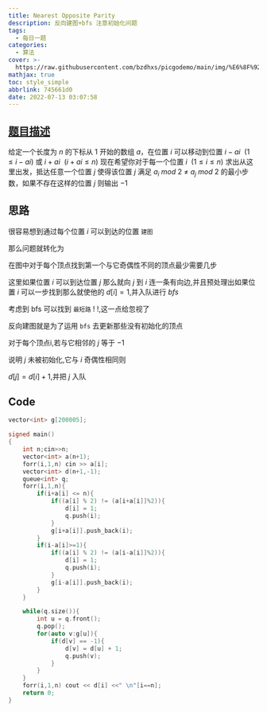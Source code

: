 ```yaml
---
title: Nearest Opposite Parity
description: 反向建图+bfs 注意初始化问题
tags:
  - 每日一题
categories:
  - 算法
cover: >-
  https://raw.githubusercontent.com/bzdhxs/picgodemo/main/img/%E6%8F%92%E7%94%BB4.jpg
mathjax: true
toc: style_simple
abbrlink: 745661d0
date: 2022-07-13 03:07:58
---
```

## [题目描述](https://codeforces.com/contest/1272/problem/E)

给定一个长度为 $n$ 的下标从 $1$ 开始的数组 $a$，在位置 $i$ 可以移动到位置 $i−ai  \ \ (1≤i−ai)$ 或 $i+ai \  \ (i+ai≤n)$
现在希望你对于每一个位置 $i \ \ (1≤i≤n)$ 求出从这里出发，抵达任意一个位置 $j$ 使得该位置 $j$ 满足 $a_i \ mod \ 2\ ≠ \ a_j \ mod \ 2$ 的最小步数，如果不存在这样的位置 $j$ 则输出 $-1$
## 思路
很容易想到通过每个位置 $i$ 可以到达的位置 ``建图``

那么问题就转化为

在图中对于每个顶点找到第一个与它奇偶性不同的顶点最少需要几步

这里如果位置 $i$ 可以到达位置 $j$ 那么就向 $j$ 到 $i$ 连一条有向边,并且预处理出如果位置 $i$ 可以一步找到那么就使他的 $d[i] = 1$,并入队进行 $bfs$

考虑到 bfs 可以找到 ``最短路`` ! !,这一点给忽视了

反向建图就是为了运用 ``bfs`` 去更新那些没有初始化的顶点

对于每个顶点i,若与它相邻的 $j$ 等于 $-1$

说明 $j$ 未被初始化,它与 $i$ 奇偶性相同则 

$d[j] = d[i] + 1$,并把 $j$ 入队


## Code
```cpp
vector<int> g[200005];

signed main()
{
    int n;cin>>n;
    vector<int> a(n+1);
    forr(i,1,n) cin >> a[i];
    vector<int> d(n+1,-1);
    queue<int> q;
    forr(i,1,n){
        if(i+a[i] <= n){
            if((a[i] % 2) != (a[i+a[i]]%2)){
                d[i] = 1;
                q.push(i);
            }
            g[i+a[i]].push_back(i);
        }
        if(i-a[i]>=1){
            if((a[i] % 2) != (a[i-a[i]]%2)){
                d[i] = 1;
                q.push(i);
            }
            g[i-a[i]].push_back(i);
        }
    }

    while(q.size()){
        int u = q.front();
        q.pop();
        for(auto v:g[u]){
            if(d[v] == -1){
                d[v] = d[u] + 1;
                q.push(v);
            }    
        }
    }
    forr(i,1,n) cout << d[i] <<" \n"[i==n];
    return 0;
}
```

